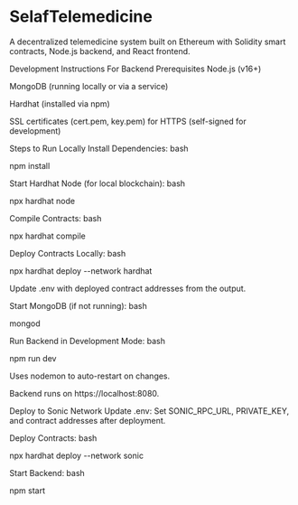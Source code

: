 # SelafTelemedicine
A decentralized telemedicine system built on Ethereum with Solidity smart contracts, Node.js backend, and React frontend.

Development Instructions For Backend
Prerequisites
Node.js (v16+)

MongoDB (running locally or via a service)

Hardhat (installed via npm)

SSL certificates (cert.pem, key.pem) for HTTPS (self-signed for development)

Steps to Run Locally
Install Dependencies:
bash

npm install

Start Hardhat Node (for local blockchain):
bash

npx hardhat node

Compile Contracts:
bash

npx hardhat compile

Deploy Contracts Locally:
bash

npx hardhat deploy --network hardhat

Update .env with deployed contract addresses from the output.

Start MongoDB (if not running):
bash

mongod

Run Backend in Development Mode:
bash

npm run dev

Uses nodemon to auto-restart on changes.

Backend runs on https://localhost:8080.

Deploy to Sonic Network
Update .env:
Set SONIC_RPC_URL, PRIVATE_KEY, and contract addresses after deployment.

Deploy Contracts:
bash

npx hardhat deploy --network sonic

Start Backend:
bash

npm start


